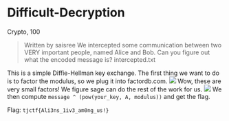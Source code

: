 # Difficult-Decryption
Crypto, 100

>  Written by saisree
>  We intercepted some communication between two VERY important people, named Alice and Bob. Can you figure out what the encoded message is? intercepted.txt 

This is a simple Diffie-Hellman key exchange. The first thing we want to do is to factor the modulus, so we plug it into factordb.com. 
![](https://i.imgur.com/yIa52Wn.png)
Wow, these are very small factors! We figure sage can do the rest of the work for us.
![](https://i.imgur.com/P1jp0Fs.png)
We then compute `message ^ (pow(your_key, A, modulus))` and get the flag.

Flag: `tjctf{Ali3ns_1iv3_am0ng_us!}`